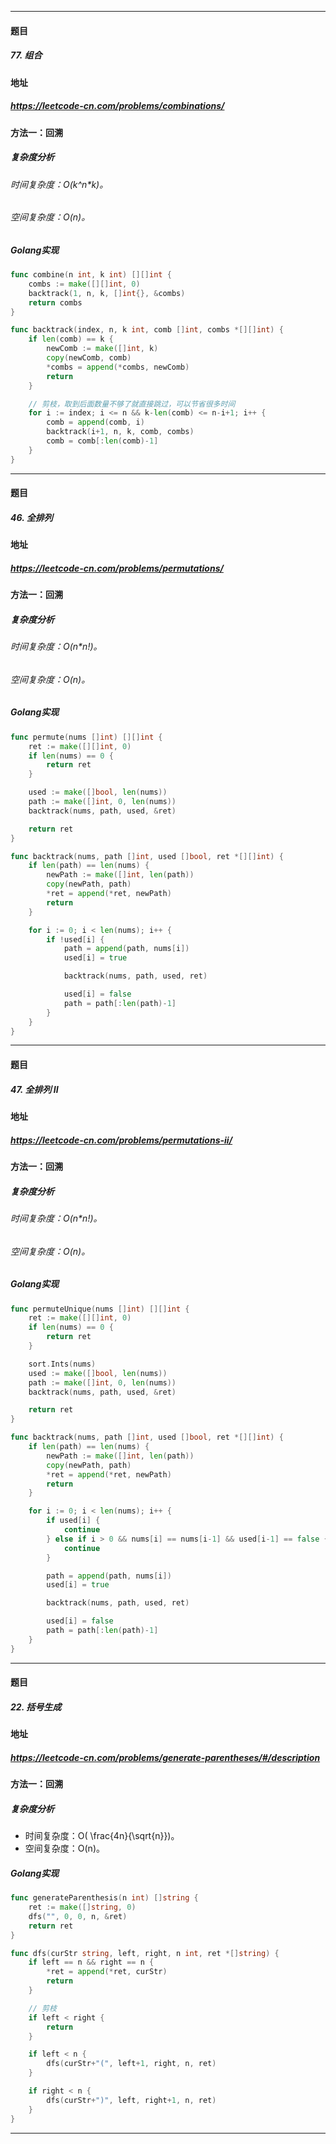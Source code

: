 ***
#### 题目
##### 77. 组合
#### 地址
##### https://leetcode-cn.com/problems/combinations/
#### 方法一：回溯
##### 复杂度分析
###### 时间复杂度：O(k^n*k)。
###### 空间复杂度：O(n)。
##### Golang实现
``` go
func combine(n int, k int) [][]int {
    combs := make([][]int, 0)
    backtrack(1, n, k, []int{}, &combs)
    return combs
}

func backtrack(index, n, k int, comb []int, combs *[][]int) {
    if len(comb) == k {
        newComb := make([]int, k)
        copy(newComb, comb)
        *combs = append(*combs, newComb)
        return
    }

    // 剪枝，取到后面数量不够了就直接跳过，可以节省很多时间
    for i := index; i <= n && k-len(comb) <= n-i+1; i++ {
        comb = append(comb, i)
        backtrack(i+1, n, k, comb, combs)
        comb = comb[:len(comb)-1]
    }
}
```
***
#### 题目
##### 46. 全排列
#### 地址
##### https://leetcode-cn.com/problems/permutations/
#### 方法一：回溯
##### 复杂度分析
###### 时间复杂度：O(n*n!)。
###### 空间复杂度：O(n)。
##### Golang实现
``` go
func permute(nums []int) [][]int {
    ret := make([][]int, 0)
    if len(nums) == 0 {
        return ret
    }

    used := make([]bool, len(nums))
    path := make([]int, 0, len(nums))
    backtrack(nums, path, used, &ret)

    return ret
}

func backtrack(nums, path []int, used []bool, ret *[][]int) {
    if len(path) == len(nums) {
        newPath := make([]int, len(path))
        copy(newPath, path)
        *ret = append(*ret, newPath)
        return
    }

    for i := 0; i < len(nums); i++ {
        if !used[i] {
            path = append(path, nums[i])
            used[i] = true

            backtrack(nums, path, used, ret)

            used[i] = false
            path = path[:len(path)-1]
        }
    }
}
```
***
#### 题目
##### 47. 全排列 II
#### 地址
##### https://leetcode-cn.com/problems/permutations-ii/
#### 方法一：回溯
##### 复杂度分析
###### 时间复杂度：O(n*n!)。
###### 空间复杂度：O(n)。
##### Golang实现
``` go
func permuteUnique(nums []int) [][]int {
    ret := make([][]int, 0)
    if len(nums) == 0 {
        return ret
    }

    sort.Ints(nums)
    used := make([]bool, len(nums))
    path := make([]int, 0, len(nums))
    backtrack(nums, path, used, &ret)

    return ret
}

func backtrack(nums, path []int, used []bool, ret *[][]int) {
    if len(path) == len(nums) {
        newPath := make([]int, len(path))
        copy(newPath, path)
        *ret = append(*ret, newPath)
        return
    }

    for i := 0; i < len(nums); i++ {
        if used[i] {
            continue
        } else if i > 0 && nums[i] == nums[i-1] && used[i-1] == false {
            continue
        }

        path = append(path, nums[i])
        used[i] = true

        backtrack(nums, path, used, ret)

        used[i] = false
        path = path[:len(path)-1]
    }
}
```
***
#### 题目
##### 22. 括号生成
#### 地址
##### https://leetcode-cn.com/problems/generate-parentheses/#/description
#### 方法一：回溯
##### 复杂度分析
- 时间复杂度：O( \frac{4n}{\sqrt{n}})。
- 空间复杂度：O(n)。
##### Golang实现
``` go
func generateParenthesis(n int) []string {
    ret := make([]string, 0)
    dfs("", 0, 0, n, &ret)
    return ret
}

func dfs(curStr string, left, right, n int, ret *[]string) {
    if left == n && right == n {
        *ret = append(*ret, curStr)
        return
    }

    // 剪枝
    if left < right {
        return
    }

    if left < n {
        dfs(curStr+"(", left+1, right, n, ret)
    }

    if right < n {
        dfs(curStr+")", left, right+1, n, ret)
    }
}
```
***
